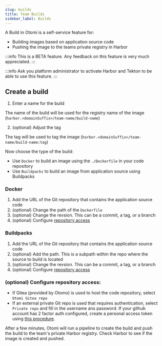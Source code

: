 ```yaml
---
slug: builds
title: Team Builds
sidebar_label: Builds
---
```


<!-- ![Console: new service](img/team-builds.png) -->

A Build in Otomi is a self-service feature for:

- Building images based on application source code
- Pushing the image to the teams private registry in Harbor

:::info
This is a BETA feature. Any feedback on this feature is very much appreciated.
:::

:::info
Ask you platform administrator to activate Harbor and Tekton to be able to use this feature.
:::

## Create a build

1. Enter a name for the build

The name of the build will be used for the registry name of the image (`harbor.<domainSuffix>/team-name/build-name`)

2. (optional) Adjust the tag

The tag will be used to tag the image  (`harbor.<domainSuffix>/team-name/build-name:tag`)

Now choose the type of the build:

- Use `Docker` to build an image using the `./Dockerfile` in your code repository
- Use `Buildpacks` to build an image from application source using Buildpacks

### Docker

1. Add the URL of the Git repository that contains the application source code
2. (optional) Change the path of the `Dockerfile`
3. (optional) Change the revsion. This can be a commit, a tag, or a branch
4. (optional) Configure [repository access](#optional-configure-repository-access)


### Buildpacks

1. Add the URL of the Git repository that contains the application source code
2. (optional) Add the path. This is a subpath within the repo where the source to build is located
3. (optional) Change the revsion. This can be a commit, a tag, or a branch
4. (optional) Configure [repository access](#optional-configure-repository-access)


### (optional) Configure repository access:

- If Gitea (provided by Otomo) is used to host the code repository, select `Otomi Gitea repo`
- If an external private Git repo is used that requires authentication, select `Private repo` and fill in the username ans password. If your github account has 2 factor auth configured, create a personal access token using [this procedure](https://docs.github.com/en/authentication/keeping-your-account-and-data-secure/creating-a-personal-access-token).

After a few minutes, Otomi will run a pipeline to create the build and push the build to the team's private Harbor registry. Check Harbor to see if the image is created and pushed.

